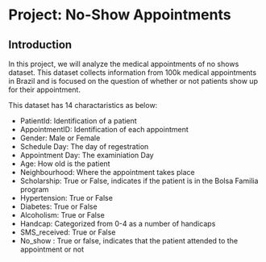 # Project: No-Show Appointments

## Introduction

In this project, we will analyze the medical appointments of no shows dataset. This dataset collects information from 100k medical appointments in Brazil and is focused on the question of whether or not patients show up for their appointment.

This dataset has 14 charactaristics as below:

* PatientId: Identification of a patient
* AppointmentID: Identification of each appointment
* Gender: Male or Female
* Schedule Day: The day of regestration
* Appointment Day: The examiniation Day
* Age: How old is the patient
* Neighbourhood: Where the appointment takes place
* Scholarship: True or False, indicates if the patient is in the Bolsa Familia program
* Hypertension: True or False
* Diabetes: True or False
* Alcoholism: True or False
* Handcap: Categorized from 0-4 as a number of handicaps 
* SMS_received: True or False
* No_show : True or false, indicates that the patient attended to the appointment or not
